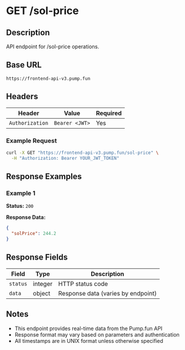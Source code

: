 # GET /sol-price

## Description
API endpoint for /sol-price operations.

## Base URL
`https://frontend-api-v3.pump.fun`

## Headers
| Header | Value | Required |
|--------|-------|----------|
| `Authorization` | `Bearer <JWT>` | Yes |

### Example Request
```bash
curl -X GET "https://frontend-api-v3.pump.fun/sol-price" \
  -H "Authorization: Bearer YOUR_JWT_TOKEN"
```

## Response Examples

### Example 1
**Status:** `200`

**Response Data:**
```json
{
  "solPrice": 244.2
}
```

## Response Fields
| Field | Type | Description |
|-------|------|-------------|
| `status` | integer | HTTP status code |
| `data` | object | Response data (varies by endpoint) |

## Notes
- This endpoint provides real-time data from the Pump.fun API
- Response format may vary based on parameters and authentication
- All timestamps are in UNIX format unless otherwise specified
